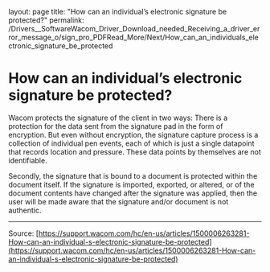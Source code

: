 layout: page
title: "How can an individual’s electronic signature be protected?"
permalink: /Drivers__SoftwareWacom_Driver_Download_needed_Receiving_a_driver_error_message_o/sign_pro_PDFRead_More/Next/How_can_an_individuals_electronic_signature_be_protected

# How can an individual’s electronic signature be protected?

Wacom protects the signature of the client in two ways: There is a protection for the data sent from the signature pad in the form of encryption. But even without encryption, the signature capture process is a collection of individual pen events, each of which is just a single datapoint that records location and pressure. These data points by themselves are not identifiable.


Secondly, the signature that is bound to a document is protected within the document itself. If the signature is imported, exported, or altered, or of the document contents have changed after the signature was applied, then the user will be made aware that the signature and/or document is not authentic.

---
Source: [https://support.wacom.com/hc/en-us/articles/1500006263281-How-can-an-individual-s-electronic-signature-be-protected](https://support.wacom.com/hc/en-us/articles/1500006263281-How-can-an-individual-s-electronic-signature-be-protected)
